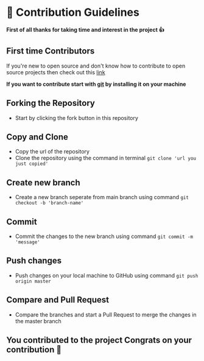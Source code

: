 # 🙌 Contribution Guidelines

**First of all thanks for taking time and interest in the project 👍**

## First time Contributors
If you're new to open source and don't know how to contribute to open source projects then check out this [link](https://github.com/firstcontributions/first-contributions) 

**If you want to contribute start with [git](https://git-scm.com/) by installing it on your machine**

## Forking the Repository
- Start by clicking the fork button in this repository

## Copy and Clone
- Copy the url of the repository
- Clone the repository using the command in terminal `git clone 'url you just copied'`

## Create new branch
- Create a new branch seperate from main branch using command `git checkout -b 'branch-name'`

## Commit
- Commit the changes to the new branch using command `git commit -m 'message'`

## Push changes
- Push changes on your local machine to GitHub using command `git push origin master`

## Compare and Pull Request
- Compare the branches and start a Pull Request to merge the changes in the master branch

## You contributed to the project Congrats on your contribution 🎉
